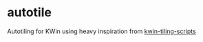 # autotile
Autotiling for KWin using heavy inspiration from [kwin-tiling-scripts](https://invent.kde.org/mart/kwin-tiling-scripts)
